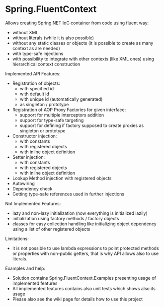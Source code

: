 Spring.FluentContext
===========

Allows creating Spring.NET IoC container from code using fluent way:
* without XML
* without literals (while it is also possible)
* without any static classes or objects (it is possible to create as many context as are needed)
* with type-safe injections
* with possibility to integrate with other contexts (like XML ones) using hierarchical context construction

Implemented API Features:
* Registration of objects:
	* with specified id
	* with default id
	* with unique id (automatically generated)
	* as singleton / prototype
* Registration of AOP Proxy Factories for given interface:
	* support for multiple interceptors addition
	* support for type-safe targeting
	* support for defining if factory supposed to create proxies as singleton or prototype
* Constructor injection:
	* with constants
	* with registered objects
	* with inline object definition	
* Setter injection:
	* with constants
	* with registered objects
	* with inline object definition
* Lookup Method injection with registered objects
* Autowiring
* Dependency check
* Getting type-safe references used in further injections

Not Implemented Features:
* lazy and non-lazy initialization (now everything is initialized lazily)
* initialization using factory methods / factory objects
* classes for easy collection handling like initializing object dependency using a list of other registered objects

Limitations:
* it is not possible to use lambda expressions to point protected methods or properties with non-public getters, that is why API allows also to use literals.

Examples and help:
* Solution contains Spring.FluentContext.Examples presenting usage of implemented features
* All implemented features contains also unit tests which shows also its usage
* Please also see the wiki page for details how to use this project